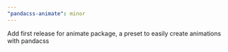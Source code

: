 ```yaml
---
"pandacss-animate": minor
---
```


Add first release for animate package, a preset to easily create animations with pandacss
